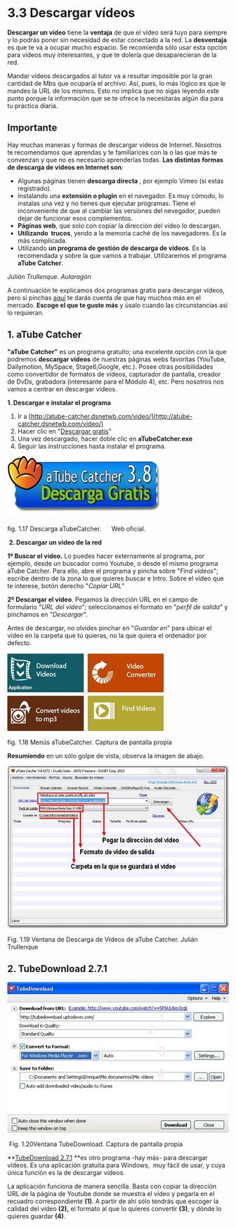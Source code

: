 # 3.3 Descargar vídeos

**Descargar un vídeo** tiene la **ventaja** de que el vídeo será tuyo para siempre y lo podrás poner sin necesidad de estar conectado a la red. La **desventaja** es que te va a ocupar mucho espacio. Se recomienda sólo usar esta opción para vídeos muy interesantes, y que te dolería que desaparecieran de la red.

Mandar vídeos descargados al tutor va a resultar imposible por la gran cantidad de Mbs que ocuparía el archivo. Así, pues, lo más lógico es que le mandes la URL de los mismos. Esto no implica que no sigas leyendo este punto porque la información que se te ofrece la necesitarás algún día para tu práctica diaria.

## Importante

Hay muchas maneras y formas de descargar vídeos de Internet. Nosotros te recomendamos que aprendas y te familiarices con la o las que más te convenzan y que no es necesario aprenderlas todas. **Las distintas formas de descarga de vídeos en Internet son**:

*   Algunas páginas tienen **descarga directa** , por ejemplo Vimeo (si estás registrado).
*   Instalando una **extensión o plugin** en el navegador. Es muy cómodo, lo instalas una vez y no tienes que ejecutar programas. Tiene el inconveniente de que al cambiar las versiones del nevegador, pueden dejar de funcionar esos complementos.
*   **Páginas web**, que solo con copiar la dirección del vídeo lo descargan.
*   **Utilizando  trucos**, yendo a la memoria caché de los navegadores. Es la más complicada.
*   Utilizando **un programa de gestión de descarga de vídeos**. Es la recomendada y sobre la que vamos a trabajar. Utilizaremos el programa **aTube Catcher**.

_Julián Trullenque. Aularagón_

A continuación te explicamos dos programas gratis para descargar vídeos, pero si pinchas [aquí](http://www.catedu.es/aularagonpowerpoint/TEMATICOS/VIDEOYFLASH/comobajarvideos.html "Galería programas descarga vídeos") te darás cuenta de que hay muchos más en el mercado. **Escoge el que te guste más** y úsalo cuando las circunstancias así lo requieran.

## **1\. aTube Catcher**

**"aTube Catcher"** es un programa gratuito; una excelente opción con la que podremos **descargar vídeos** de nuestras páginas webs favoritas (YouTube, Dailymotion, MySpace, Stage6,Google, etc.). Posee otras posibilidades como convertidor de formatos de vídeos, capturador de pantalla, creador de DvDs, grabadora (interesante para el Módulo 4), etc. Pero nosotros nos vamos a centrar en descargar vídeos.

**1\. Descargar e instalar el programa**

1.  Ir a [http://atube-catcher.dsnetwb.com/video/](http://atube-catcher.dsnetwb.com/video/)
2.  Hacer clic en "[Descargar gratis](http://get.atube.me/aTubeCatcher.exe)"
3.  Una vez descargado, hacer doble clic en **aTubeCatcher.exe**
4.  Seguir las instrucciones hasta instalar el programa.


![Sección para descargar aTube Catcher 3.8](img/Descarga_atube.png "Descargar aTubeCatcher")


fig. 1.17 Descarga aTubeCatcher.      Web oficial.

 **2\. Descargar un vídeo de la red**

**1º Buscar el vídeo.** Lo puedes hacer externamente al programa, por ejemplo, desde un buscador como Youtube, o desde el mismo programa aTube Catcher. Para ello, abre el programa y pincha sobre "_Find videos_"; escribe dentro de la zona lo que quieres buscar e Intro. Sobre el vídeo que te interese, botón derecho "_Copiar URL_"

**2º Descargar el vídeo**. Pegamos la dirección URL en el campo de formulario "_URL del vídeo_"; seleccionamos el formato en "_perfil de salida_" y pinchamos en "_Descargar_".

Antes de descargar, no olvides pinchar en "_Guardar en_" para ubicar el vídeo en la carpeta que tú quieras, no la que quiera el ordenador por defecto.


![Cuadro de utilidades de aTuber Catcher](img/Download_videos.jpg "Utilidades de aTuber Catcher")


fig. 1.18 Menús aTubeCatcher. Captura de pantalla propia

**Resumiendo** en un sólo golpe de vista, observa la imagen de abajo.


![aTubeCatcher](img/atube2.jpg)


Fig. 1.19 Ventana de Descarga de Videos de aTube Catcher. Julián Trullenque

## **2\. TubeDownload 2.7.1**


![Ventana de TubeDownload para descargar vídeos](img/tubedownloader.jpg "Descarga vídeos desde TubeDownload.")


 Fig. 1.20Ventana TubeDownload. Captura de pantalla propia

**[TubeDownload 2.7.1](http://tubedownload.uptodown.com/ "Descargar Tubedownloader") **es otro programa -hay más- para descargar vídeos. Es una aplicación gratuita para Windows,  muy fácil de usar, y cuya única función es la de descargar vídeos. 

La aplicación funciona de manera sencilla. Basta con copiar la dirección URL de la página de Youtube donde se muestra el vídeo y pegarla en el recuadro correspondiente **(1)**. A partir de ahí sólo tendrás que escoger la calidad del vídeo **(2),** el formato al que lo quieres convertir **(3)**, y dónde lo quieres guardar **(4)**.

